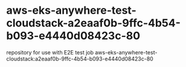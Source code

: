 # aws-eks-anywhere-test-cloudstack-a2eaaf0b-9ffc-4b54-b093-e4440d08423c-80
repository for use with E2E test job aws-eks-anywhere-test-cloudstack:a2eaaf0b-9ffc-4b54-b093-e4440d08423c-80
